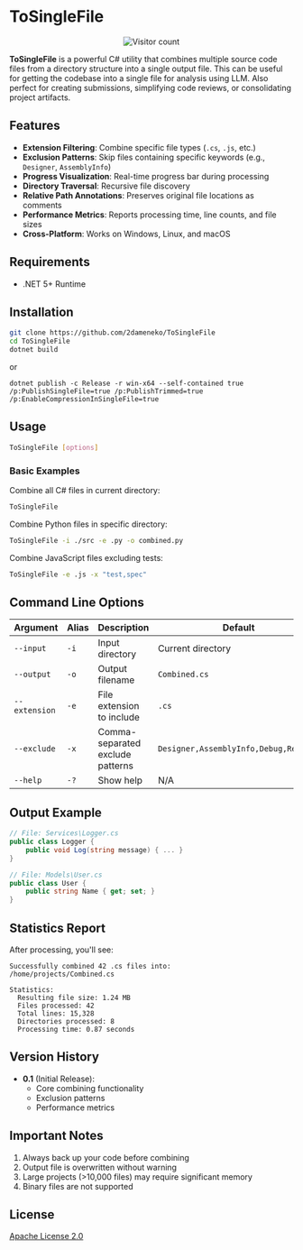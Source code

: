 # ToSingleFile

<div align="center">
    <img src="https://count.getloli.com/get/@ToSingleFileCSharp?theme=asoul&padding=4" alt="Visitor count"><br>
</div>

**ToSingleFile** is a powerful C# utility that combines multiple source code files from a directory structure into a single output file. This can be useful for getting the codebase into a single file for analysis using LLM. Also perfect for creating submissions, simplifying code reviews, or consolidating project artifacts.

## Features
* **Extension Filtering**: Combine specific file types (`.cs`, `.js`, etc.)
* **Exclusion Patterns**: Skip files containing specific keywords (e.g., `Designer`, `AssemblyInfo`)
* **Progress Visualization**: Real-time progress bar during processing
* **Directory Traversal**: Recursive file discovery
* **Relative Path Annotations**: Preserves original file locations as comments
* **Performance Metrics**: Reports processing time, line counts, and file sizes
* **Cross-Platform**: Works on Windows, Linux, and macOS

## Requirements
* .NET 5+ Runtime

## Installation
```bash
git clone https://github.com/2dameneko/ToSingleFile
cd ToSingleFile
dotnet build
```
or
```
dotnet publish -c Release -r win-x64 --self-contained true /p:PublishSingleFile=true /p:PublishTrimmed=true /p:EnableCompressionInSingleFile=true
```

## Usage
```bash
ToSingleFile [options]
```

### Basic Examples
Combine all C# files in current directory:
```bash
ToSingleFile
```

Combine Python files in specific directory:
```bash
ToSingleFile -i ./src -e .py -o combined.py
```

Combine JavaScript files excluding tests:
```bash
ToSingleFile -e .js -x "test,spec"
```

## Command Line Options
| Argument | Alias | Description | Default |
|----------|-------|-------------|---------|
| `--input` | `-i` | Input directory | Current directory |
| `--output` | `-o` | Output filename | `Combined.cs` |
| `--extension` | `-e` | File extension to include | `.cs` |
| `--exclude` | `-x` | Comma-separated exclude patterns | `Designer,AssemblyInfo,Debug,Release` |
| `--help` | `-?` | Show help | N/A |

## Output Example
```cs
// File: Services\Logger.cs
public class Logger {
    public void Log(string message) { ... }
}

// File: Models\User.cs
public class User {
    public string Name { get; set; }
}
```

## Statistics Report
After processing, you'll see:
```
Successfully combined 42 .cs files into:
/home/projects/Combined.cs

Statistics:
  Resulting file size: 1.24 MB
  Files processed: 42
  Total lines: 15,328
  Directories processed: 8
  Processing time: 0.87 seconds
```

## Version History
* **0.1** (Initial Release):
  - Core combining functionality
  - Exclusion patterns
  - Performance metrics

## Important Notes
1. Always back up your code before combining
2. Output file is overwritten without warning
3. Large projects (>10,000 files) may require significant memory
4. Binary files are not supported

## License
[Apache License 2.0](https://www.apache.org/licenses/LICENSE-2.0)

